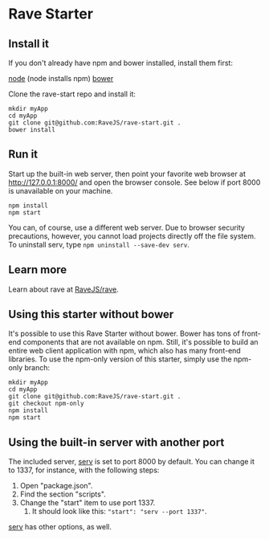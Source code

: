 # Rave Starter


## Install it

If you don't already have npm and bower installed, install them first:

[node](http://nodejs.org/) (node installs npm)
[bower](http://bower.io/)

Clone the rave-start repo and install it:

```
mkdir myApp
cd myApp
git clone git@github.com:RaveJS/rave-start.git .
bower install
```


## Run it

Start up the built-in web server, then point your favorite web browser at
http://127.0.0.1:8000/ and open the browser console.  See below if port
8000 is unavailable on your machine.

```
npm install
npm start
```

You can, of course, use a different web server.  Due to browser security
precautions, however, you cannot load projects directly off the file system.
To uninstall serv, type `npm uninstall --save-dev serv`.


## Learn more

Learn about rave at [RaveJS/rave](https://github.com/RaveJS/rave).


## Using this starter without bower

It's possible to use this Rave Starter without bower.  Bower has tons of
front-end components that are not available on npm.  Still, it's possible to
build an entire web client application with npm, which also has many
front-end libraries.  To use the npm-only version of this starter, simply
use the npm-only branch:

```
mkdir myApp
cd myApp
git clone git@github.com:RaveJS/rave-start.git .
git checkout npm-only
npm install
npm start
```


## Using the built-in server with another port

The included server, [serv](https://github.com/scothis/serv) is set to port
8000 by default.  You can change it to 1337, for instance, with the following
steps:

1. Open "package.json".
1. Find the section "scripts".
1. Change the "start" item to use port 1337.
	1. It should look like this: `"start": "serv --port 1337"`.

[serv](https://github.com/scothis/serv) has other options, as well.
